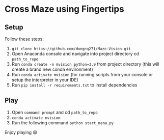 # Cross Maze using Fingertips

## Setup
Follow these steps:
1. ```git clone https://github.com/dungnq271/Maze-Vision.git```
2. Open Anaconda console and navigate into project directory cd ```path_to_repo```
3. Run ```conda create -n mvision python=3.9``` from project directory (this will create a brand new conda environment)
4. Run ```conda activate mvision``` (for running scripts from your console or setup the interpreter in your IDE)
5. Run ```pip install -r requirements.txt``` to install dependencies


## Play
1. Open ```command prompt``` and cd ```path_to_repo```
2. ```conda activate mvision```
3. Run the following command ```python start_menu.py```

Enjoy playing 😃
